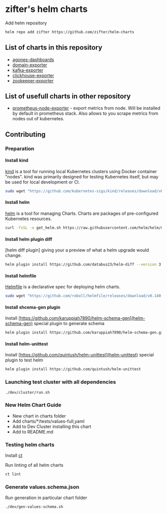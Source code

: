 # zifter's helm charts

Add helm repository 

```bash
helm repo add zifter https://github.com/zifter/helm-charts
```

## List of charts in this repository
* [agones-dashboards](charts/agones-dashboards/README.md)
* [domain-exporter](charts/domain-exporter/README.md)
* [kafka-exporter](charts/kafka-exporter/README.md)
* [clickhouse-exporter](charts/clickhouse-exporter/README.md)
* [zookeeper-exporter](charts/zookeeper-exporter/README.md)

## List of usefull charts in other repository
* [prometheus-node-exporter](https://github.com/prometheus-community/helm-charts/tree/main/charts/prometheus-node-exporter) -
export metrics from node. Will be installed by default in prometheus stack. Also allows to you scrape metrics from nodes
out of kubernetes.

## Contributing
### Preparation
#### Install kind
[kind](https://github.com/kubernetes-sigs/kind) is a tool for running local Kubernetes clusters using Docker container "nodes". 
kind was primarily designed for testing Kubernetes itself, but may be used for local development or CI.

```bash
sudo wget "https://github.com/kubernetes-sigs/kind/releases/download/v0.11.1/kind-linux-amd64" -O /usr/bin/kind && sudo chmod +x /usr/bin/kind
```

#### Install helm
[helm](https://github.com/helm/helm) is a tool for managing Charts. Charts are packages of pre-configured Kubernetes resources.

```bash
curl -fsSL -o get_helm.sh https://raw.githubusercontent.com/helm/helm/master/scripts/get-helm-3 && chmod 700 get_helm.sh && ./get_helm.sh --version v3.4.2 && rm -f ./get_helm.sh
```

#### Install helm plugin diff
[helm diff plugin] giving your a preview of what a helm upgrade would change. 

```bash
helm plugin install https://github.com/databus23/helm-diff --version 3.1.3
```

#### Install helmfile
[Helmfile](https://github.com/roboll/helmfile) is a declarative spec for deploying helm charts. 

```bash
sudo wget "https://github.com/roboll/helmfile/releases/download/v0.140.0/helmfile_linux_amd64" -O /usr/bin/helmfile && sudo chmod +x /usr/bin/helmfile
```

#### Install shcema-gen plugin 
Install [https://github.com/karuppiah7890/helm-schema-gen](helm-schema-gen) special plugin to generate schema

```bash
helm plugin install https://github.com/karuppiah7890/helm-schema-gen.git
```

#### Install helm-unittest
Install [https://github.com/quintush/helm-unittest](helm-unittest) special plugin to test helm

```bash
helm plugin install https://github.com/quintush/helm-unittest
```

### Launching test cluster with all dependencies
```bash
./dev/cluster/run.sh
```

### New Helm Chart Guide
* New chart in charts folder
* Add charts/*/tests/values-full,yaml
* Add to Dev Cluster installing this chart
* Add to README.md

### Testing helm charts
Install [ct](https://github.com/helm/chart-testing/releases)

Run linting of all helm charts
```bash
ct lint
```

### Generate values.schema.json
Run generation in particular chart folder
```bash
./dev/gen-values-schema.sh
```
